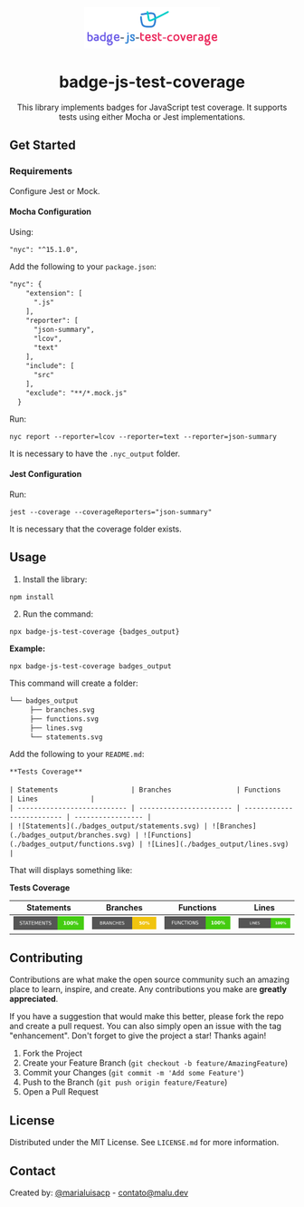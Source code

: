 <br />
<div align="center">
  <img src="logo.png" alt="Logo" width="240" height="73">


  <h1 align="center">badge-js-test-coverage</h1>

  <p align="center">
    This library implements badges for JavaScript test coverage. It supports tests using either Mocha or Jest implementations.    
  </p>
</div>


<!-- CONFIG -->
## Get Started

### Requirements 

Configure Jest or Mock.

#### Mocha Configuration

Using:
```
"nyc": "^15.1.0",
```

Add the following to your `package.json`:
```
"nyc": {
    "extension": [
      ".js"
    ],
    "reporter": [
      "json-summary",
      "lcov",
      "text"
    ],
    "include": [
      "src"
    ],
    "exclude": "**/*.mock.js"
  }
```

Run:
```
nyc report --reporter=lcov --reporter=text --reporter=json-summary
```

It is necessary to have the `.nyc_output` folder.

#### Jest Configuration

Run:
```
jest --coverage --coverageReporters="json-summary"
```

It is necessary that the coverage folder exists.

<!-- USAGE -->
## Usage

1. Install the library:
```
npm install 
```

2. Run the command:
```
npx badge-js-test-coverage {badges_output}
```

**Example:**
```
npx badge-js-test-coverage badges_output
```

This command will create a folder:

```
└── badges_output
     ├── branches.svg
     ├── functions.svg
     ├── lines.svg
     └── statements.svg
```

Add the following to your `README.md`:

```
**Tests Coverage**

| Statements                  | Branches                | Functions                 | Lines             |
| --------------------------- | ----------------------- | ------------------------- | ----------------- |
| ![Statements](./badges_output/statements.svg) | ![Branches](./badges_output/branches.svg) | ![Functions](./badges_output/functions.svg) | ![Lines](./badges_output/lines.svg) |
```

That will displays something like:

**Tests Coverage**

| Statements                  | Branches                | Functions                 | Lines             |
| --------------------------- | ----------------------- | ------------------------- | ----------------- |
| ![Statements](./badges_output/statements.svg) | ![Branches](./badges_output/branches.svg) | ![Functions](./badges_output/functions.svg) | ![Lines](./badges_output/lines.svg) |

<!-- CONTRIBUTING -->
## Contributing

Contributions are what make the open source community such an amazing place to learn, inspire, and create. Any contributions you make are **greatly appreciated**.

If you have a suggestion that would make this better, please fork the repo and create a pull request. You can also simply open an issue with the tag "enhancement".
Don't forget to give the project a star! Thanks again!

1. Fork the Project
2. Create your Feature Branch (`git checkout -b feature/AmazingFeature`)
3. Commit your Changes (`git commit -m 'Add some Feature'`)
4. Push to the Branch (`git push origin feature/Feature`)
5. Open a Pull Request


<!-- LICENSE -->
## License

Distributed under the MIT License. See `LICENSE.md` for more information.

<!-- CONTACT -->
## Contact

Created by: [@marialuisacp](https://github.com/marialuisacp)  -  [contato@malu.dev](mail:contato@malu.dev)
